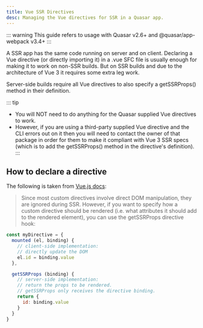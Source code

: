```yaml
---
title: Vue SSR Directives
desc: Managing the Vue directives for SSR in a Quasar app.
---
```


::: warning
This guide refers to usage with Quasar v2.6+ and @quasar/app-webpack v3.4+
:::

A SSR app has the same code running on server and on client. Declaring a Vue directive (or directly importing it) in a .vue SFC file is usually enough for making it to work on non-SSR builds. But on SSR builds and due to the architecture of Vue 3  it requires some extra leg work.

Server-side builds require all Vue directives to also specify a getSSRProps() method in their definition.

::: tip
* You will NOT need to do anything for the Quasar supplied Vue directives to work.
* However, if you are using a third-party supplied Vue directive and the CLI errors out on it then you will need to contact the owner of that package in order for them to make it compliant with Vue 3 SSR specs (which is to add the getSSRProps() method in the directive's definition).
:::

## How to declare a directive

The following is taken from [Vue.js docs](https://vuejs.org/guide/scaling-up/ssr.html#custom-directives):

> Since most custom directives involve direct DOM manipulation, they are ignored during SSR. However, if you want to specify how a custom directive should be rendered (i.e. what attributes it should add to the rendered element), you can use the getSSRProps directive hook:

```js
const myDirective = {
  mounted (el, binding) {
    // client-side implementation:
    // directly update the DOM
    el.id = binding.value
  },

  getSSRProps (binding) {
    // server-side implementation:
    // return the props to be rendered.
    // getSSRProps only receives the directive binding.
    return {
      id: binding.value
    }
  }
}
```
